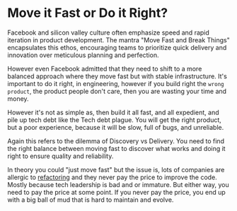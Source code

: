 # Move it Fast or Do it Right?

Facebook and silicon valley culture often emphasize speed and rapid iteration in product development. The mantra "Move Fast and Break Things" encapsulates this ethos, encouraging teams to prioritize quick delivery and innovation over meticulous planning and perfection.

However even Facebook admitted that they need to shift to a more balanced approach where they move fast but with stable infrastructure. It's important to do it right, in engineering, however if you build right the `wrong product`, the product people don't care, then you are wasting your time and money.

However it's not as simple as, then build it all fast, and all expedient, and pile up tech debt like the Tech debt plague. You will get the right product, but a poor experience, because it will be slow, full of bugs, and unreliable.

Again this refers to the dilemma of Discovery vs Delivery. You need to find the right balance between moving fast to discover what works and doing it right to ensure quality and reliability.

In theory you could "just move fast" but the issue is, lots of companies are allergic to [refactoring](https://diego-pacheco.blogspot.com/2023/11/continuous-refactoring.html) and they never pay the price to improve the code. Mostly because tech leadership is bad and or immature. But either way, you need to pay the price at some point. If you never pay the price, you end up with a big ball of mud that is hard to maintain and evolve.